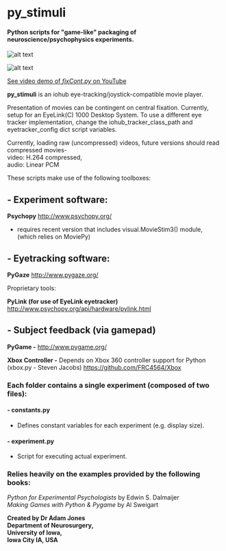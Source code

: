 # py_stimuli 

#### Python scripts for "game-like" packaging of neuroscience/psychophysics experiments. 

![alt text](http://i.imgur.com/9vY9tfZ.png "'Laser Morph' start-screen")

![alt text](https://i.ytimg.com/vi/4yBVK9NiLnI/hqdefault.jpg "'Laser Morph' screen grab")

[See video demo of *fixCont.py* on YouTube](https://youtu.be/4yBVK9NiLnI)

**py_stimuli** is an iohub eye-tracking/joystick-compatible movie player.

Presentation of movies can be contingent on central fixation.
Currently, setup for an EyeLink(C) 1000 Desktop System. 
To use a different eye tracker implementation, change the iohub_tracker_class_path and eyetracker_config dict script variables.

Currently, loading raw (uncompressed) videos, future versions should read compressed movies-  
    video: H.264 compressed,  
    audio: Linear PCM  


These scripts make use of the following toolboxes:
## - Experiment software:
**Psychopy** http://www.psychopy.org/
- requires recent version that includes visual.MovieStim3() module, (which relies on MoviePy)

## - Eyetracking software:
**PyGaze** http://www.pygaze.org/

Proprietary tools:

**PyLink (for use of EyeLink eyetracker)** http://www.psychopy.org/api/hardware/pylink.html
## - Subject feedback (via gamepad)
**PyGame -** http://www.pygame.org/

**Xbox Controller -**  Depends on Xbox 360 controller support for Python (xbox.py - Steven Jacobs) https://github.com/FRC4564/Xbox

### Each folder contains a single experiment (composed of two files):   

#### - constants.py
- Defines constant variables for each experiment (e.g. display size).

#### - experiment.py
- Script for executing actual experiment.

### Relies heavily on the examples provided by the following books:
_Python for Experimental Psychologists_ by Edwin S. Dalmaijer  
_Making Games with Python & Pygame_ by Al Sweigart  

**Created by Dr Adam Jones  
Department of Neurosurgery,  
University of Iowa,  
Iowa City IA, USA** 
